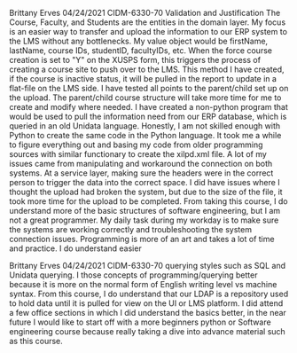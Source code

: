 Brittany Erves 04/24/2021 CIDM-6330-70
 Validation and Justification
 The Course, Faculty, and Students are the entities in the domain layer. My focus is an easier way to transfer and upload the information to our ERP system to the LMS without any bottlenecks. My value object would be firstName, lastName, course IDs, studentID, facultyIDs, etc. When the force course creation is set to "Y" on the XUSPS form, this triggers the process of creating a course site to push over to the LMS.
This method I have created, if the course is inactive status, it will be pulled in the report to update in a flat-file on the LMS side. I have tested all points to the parent/child set up on the upload. The parent/child course structure will take more time for me to create and modify where needed. I have created a non-python program that would be used to pull the information need from our ERP database, which is queried in an old Unidata language. Honestly, I am not skilled enough with Python to create the same code in the Python language. It took me a while to figure everything out and basing my code from older programming sources with similar functionary to create the xilpd.xml file. A lot of my issues came from manipulating and workaround the connection on both systems. At a service layer, making sure the headers were in the correct person to trigger the data into the correct space. I did have issues where I thought the upload had broken the system, but due to the size of the file, it took more time for the upload to be completed.
From taking this course, I do understand more of the basic structures of software engineering, but I am not a great programmer. My daily task during my workday is to make sure the systems are working correctly and troubleshooting the system connection issues. Programming is more of an art and takes a lot of time and practice. I do understand easier
                    
Brittany Erves 04/24/2021 CIDM-6330-70
querying styles such as SQL and Unidata querying. I those concepts of programming/querying better because it is more on the normal form of English writing level vs machine syntax. From this course, I do understand that our LDAP is a repository used to hold data until it is pulled for view on the UI or LMS platform. I did attend a few office sections in which I did understand the basics better, in the near future I would like to start off with a more beginners python or Software engineering course because really taking a dive into advance material such as this course.
      